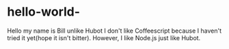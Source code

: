 # hello-world-

Hello my name is Bill unlike Hubot I don't like Coffeescript because I haven't tried it yet(hope it isn't bitter). However, I like Node.js just like Hubot. 
